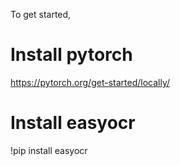 To get started, 
# Install pytorch
https://pytorch.org/get-started/locally/
# Install easyocr 
!pip install easyocr
